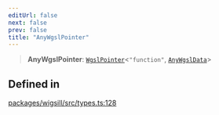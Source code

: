 ```yaml
---
editUrl: false
next: false
prev: false
title: "AnyWgslPointer"
---
```


> **AnyWgslPointer**: [`WgslPointer`](/api/wigsill/interfaces/wgslpointer/)\<`"function"`, [`AnyWgslData`](/api/wigsill/type-aliases/anywgsldata/)\>

## Defined in

[packages/wigsill/src/types.ts:128](https://github.com/software-mansion-labs/wigsill/blob/3eabd476f023822e50f40404033f5b0520bf8089/packages/wigsill/src/types.ts#L128)

